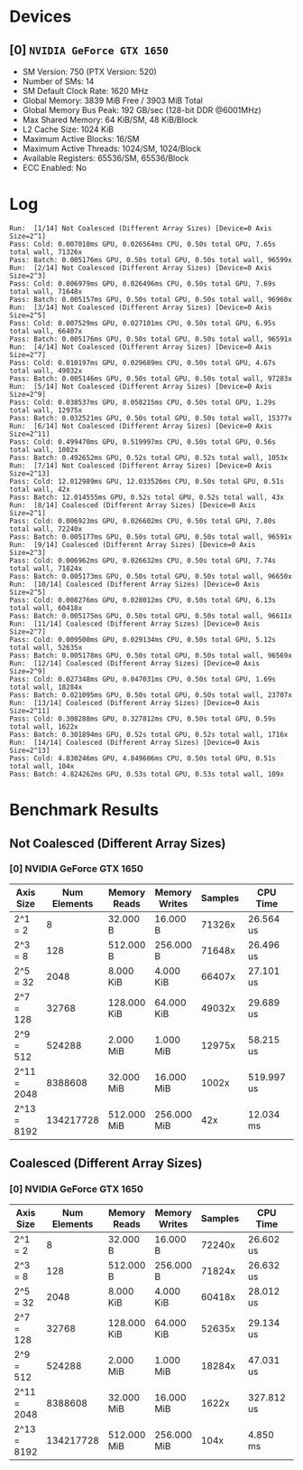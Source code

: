 # Devices

## [0] `NVIDIA GeForce GTX 1650`
* SM Version: 750 (PTX Version: 520)
* Number of SMs: 14
* SM Default Clock Rate: 1620 MHz
* Global Memory: 3839 MiB Free / 3903 MiB Total
* Global Memory Bus Peak: 192 GB/sec (128-bit DDR @6001MHz)
* Max Shared Memory: 64 KiB/SM, 48 KiB/Block
* L2 Cache Size: 1024 KiB
* Maximum Active Blocks: 16/SM
* Maximum Active Threads: 1024/SM, 1024/Block
* Available Registers: 65536/SM, 65536/Block
* ECC Enabled: No

# Log

```
Run:  [1/14] Not Coalesced (Different Array Sizes) [Device=0 Axis Size=2^1]
Pass: Cold: 0.007010ms GPU, 0.026564ms CPU, 0.50s total GPU, 7.65s total wall, 71326x 
Pass: Batch: 0.005176ms GPU, 0.50s total GPU, 0.50s total wall, 96599x
Run:  [2/14] Not Coalesced (Different Array Sizes) [Device=0 Axis Size=2^3]
Pass: Cold: 0.006979ms GPU, 0.026496ms CPU, 0.50s total GPU, 7.69s total wall, 71648x 
Pass: Batch: 0.005157ms GPU, 0.50s total GPU, 0.50s total wall, 96960x
Run:  [3/14] Not Coalesced (Different Array Sizes) [Device=0 Axis Size=2^5]
Pass: Cold: 0.007529ms GPU, 0.027101ms CPU, 0.50s total GPU, 6.95s total wall, 66407x 
Pass: Batch: 0.005176ms GPU, 0.50s total GPU, 0.50s total wall, 96591x
Run:  [4/14] Not Coalesced (Different Array Sizes) [Device=0 Axis Size=2^7]
Pass: Cold: 0.010197ms GPU, 0.029689ms CPU, 0.50s total GPU, 4.67s total wall, 49032x 
Pass: Batch: 0.005146ms GPU, 0.50s total GPU, 0.50s total wall, 97283x
Run:  [5/14] Not Coalesced (Different Array Sizes) [Device=0 Axis Size=2^9]
Pass: Cold: 0.038537ms GPU, 0.058215ms CPU, 0.50s total GPU, 1.29s total wall, 12975x 
Pass: Batch: 0.032521ms GPU, 0.50s total GPU, 0.50s total wall, 15377x
Run:  [6/14] Not Coalesced (Different Array Sizes) [Device=0 Axis Size=2^11]
Pass: Cold: 0.499470ms GPU, 0.519997ms CPU, 0.50s total GPU, 0.56s total wall, 1002x 
Pass: Batch: 0.492652ms GPU, 0.52s total GPU, 0.52s total wall, 1053x
Run:  [7/14] Not Coalesced (Different Array Sizes) [Device=0 Axis Size=2^13]
Pass: Cold: 12.012989ms GPU, 12.033526ms CPU, 0.50s total GPU, 0.51s total wall, 42x 
Pass: Batch: 12.014555ms GPU, 0.52s total GPU, 0.52s total wall, 43x
Run:  [8/14] Coalesced (Different Array Sizes) [Device=0 Axis Size=2^1]
Pass: Cold: 0.006923ms GPU, 0.026602ms CPU, 0.50s total GPU, 7.80s total wall, 72240x 
Pass: Batch: 0.005177ms GPU, 0.50s total GPU, 0.50s total wall, 96591x
Run:  [9/14] Coalesced (Different Array Sizes) [Device=0 Axis Size=2^3]
Pass: Cold: 0.006962ms GPU, 0.026632ms CPU, 0.50s total GPU, 7.74s total wall, 71824x 
Pass: Batch: 0.005173ms GPU, 0.50s total GPU, 0.50s total wall, 96650x
Run:  [10/14] Coalesced (Different Array Sizes) [Device=0 Axis Size=2^5]
Pass: Cold: 0.008276ms GPU, 0.028012ms CPU, 0.50s total GPU, 6.13s total wall, 60418x 
Pass: Batch: 0.005175ms GPU, 0.50s total GPU, 0.50s total wall, 96611x
Run:  [11/14] Coalesced (Different Array Sizes) [Device=0 Axis Size=2^7]
Pass: Cold: 0.009500ms GPU, 0.029134ms CPU, 0.50s total GPU, 5.12s total wall, 52635x 
Pass: Batch: 0.005178ms GPU, 0.50s total GPU, 0.50s total wall, 96569x
Run:  [12/14] Coalesced (Different Array Sizes) [Device=0 Axis Size=2^9]
Pass: Cold: 0.027348ms GPU, 0.047031ms CPU, 0.50s total GPU, 1.69s total wall, 18284x 
Pass: Batch: 0.021095ms GPU, 0.50s total GPU, 0.50s total wall, 23707x
Run:  [13/14] Coalesced (Different Array Sizes) [Device=0 Axis Size=2^11]
Pass: Cold: 0.308288ms GPU, 0.327812ms CPU, 0.50s total GPU, 0.59s total wall, 1622x 
Pass: Batch: 0.301894ms GPU, 0.52s total GPU, 0.52s total wall, 1716x
Run:  [14/14] Coalesced (Different Array Sizes) [Device=0 Axis Size=2^13]
Pass: Cold: 4.830246ms GPU, 4.849606ms CPU, 0.50s total GPU, 0.51s total wall, 104x 
Pass: Batch: 4.824262ms GPU, 0.53s total GPU, 0.53s total wall, 109x
```

# Benchmark Results

## Not Coalesced (Different Array Sizes)

### [0] NVIDIA GeForce GTX 1650

|  Axis Size  | Num Elements | Memory Reads | Memory Writes | Samples |  CPU Time  |  Noise  |  GPU Time  | Noise  |  Elem/s  | GlobalMem BW | BWUtil | Samples | Batch GPU  |
|-------------|--------------|--------------|---------------|---------|------------|---------|------------|--------|----------|--------------|--------|---------|------------|
|     2^1 = 2 |            8 |     32.000 B |      16.000 B |  71326x |  26.564 us | 291.06% |   7.010 us | 19.95% |   1.141M |   6.847 MB/s |  0.00% |  96599x |   5.176 us |
|     2^3 = 8 |          128 |    512.000 B |     256.000 B |  71648x |  26.496 us | 471.63% |   6.979 us | 20.43% |  18.340M | 110.042 MB/s |  0.06% |  96960x |   5.157 us |
|    2^5 = 32 |         2048 |    8.000 KiB |     4.000 KiB |  66407x |  27.101 us | 264.27% |   7.529 us | 18.22% | 272.000M |   1.632 GB/s |  0.85% |  96591x |   5.176 us |
|   2^7 = 128 |        32768 |  128.000 KiB |    64.000 KiB |  49032x |  29.689 us | 196.24% |  10.197 us | 14.68% |   3.213G |  19.280 GB/s | 10.04% |  97283x |   5.146 us |
|   2^9 = 512 |       524288 |    2.000 MiB |     1.000 MiB |  12975x |  58.215 us |  52.24% |  38.537 us |  3.59% |  13.605G |  81.629 GB/s | 42.51% |  15377x |  32.521 us |
| 2^11 = 2048 |      8388608 |   32.000 MiB |    16.000 MiB |   1002x | 519.997 us |   6.20% | 499.470 us |  0.30% |  16.795G | 100.770 GB/s | 52.48% |   1053x | 492.652 us |
| 2^13 = 8192 |    134217728 |  512.000 MiB |   256.000 MiB |     42x |  12.034 ms |   0.19% |  12.013 ms |  0.07% |  11.173G |  67.036 GB/s | 34.91% |     43x |  12.015 ms |

## Coalesced (Different Array Sizes)

### [0] NVIDIA GeForce GTX 1650

|  Axis Size  | Num Elements | Memory Reads | Memory Writes | Samples |  CPU Time  |  Noise  |  GPU Time  | Noise  |  Elem/s  | GlobalMem BW | BWUtil | Samples | Batch GPU  |
|-------------|--------------|--------------|---------------|---------|------------|---------|------------|--------|----------|--------------|--------|---------|------------|
|     2^1 = 2 |            8 |     32.000 B |      16.000 B |  72240x |  26.602 us | 288.22% |   6.923 us | 20.77% |   1.156M |   6.934 MB/s |  0.00% |  96591x |   5.177 us |
|     2^3 = 8 |          128 |    512.000 B |     256.000 B |  71824x |  26.632 us | 287.78% |   6.962 us | 21.24% |  18.386M | 110.316 MB/s |  0.06% |  96650x |   5.173 us |
|    2^5 = 32 |         2048 |    8.000 KiB |     4.000 KiB |  60418x |  28.012 us | 244.47% |   8.276 us | 17.72% | 247.470M |   1.485 GB/s |  0.77% |  96611x |   5.175 us |
|   2^7 = 128 |        32768 |  128.000 KiB |    64.000 KiB |  52635x |  29.134 us | 210.70% |   9.500 us | 16.21% |   3.449G |  20.697 GB/s | 10.78% |  96569x |   5.178 us |
|   2^9 = 512 |       524288 |    2.000 MiB |     1.000 MiB |  18284x |  47.031 us |  78.97% |  27.348 us |  5.56% |  19.171G | 115.028 GB/s | 59.90% |  23707x |  21.095 us |
| 2^11 = 2048 |      8388608 |   32.000 MiB |    16.000 MiB |   1622x | 327.812 us |   6.41% | 308.288 us |  0.59% |  27.210G | 163.262 GB/s | 85.02% |   1716x | 301.894 us |
| 2^13 = 8192 |    134217728 |  512.000 MiB |   256.000 MiB |    104x |   4.850 ms |   0.41% |   4.830 ms |  0.03% |  27.787G | 166.722 GB/s | 86.82% |    109x |   4.824 ms |
